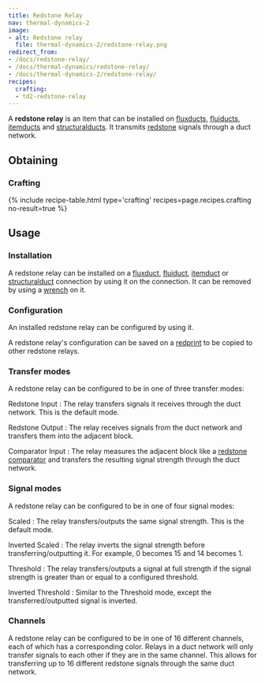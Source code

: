 ```yaml
---
title: Redstone Relay
nav: thermal-dynamics-2
image:
- alt: Redstone relay
  file: thermal-dynamics-2/redstone-relay.png
redirect_from:
- /docs/redstone-relay/
- /docs/thermal-dynamics/redstone-relay/
- /docs/thermal-dynamics-2/redstone-relay/
recipes:
  crafting:
  - td2-redstone-relay
---
```


A **redstone relay** is an item that can be installed on
[fluxducts](/docs/1.12/thermal-dynamics-2/fluxducts/), [fluiducts](/docs/1.12/thermal-dynamics-2/fluiduct/),
[itemducts](/docs/1.12/thermal-dynamics-2/itemduct/) and [structuralducts](/docs/1.12/thermal-dynamics-2/structuralduct/). It
transmits [redstone](https://minecraft.gamepedia.com/Redstone) signals through a
duct network.


Obtaining
--------

### Crafting
{% include recipe-table.html type='crafting' recipes=page.recipes.crafting no-result=true %}


Usage
-----

### Installation
A redstone relay can be installed on a [fluxduct](/docs/1.12/thermal-dynamics-2/fluxducts/),
[fluiduct](/docs/1.12/thermal-dynamics-2/fluiduct/), [itemduct](/docs/1.12/thermal-dynamics-2/itemduct/) or
[structuralduct](/docs/1.12/thermal-dynamics-2/structuralduct/) connection by using it on the
connection. It can be removed by using a [wrench](/docs/1.12/wrenches/) on it.

### Configuration
An installed redstone relay can be configured by using it.

A redstone relay's configuration can be saved on a [redprint](/docs/1.12/thermal-foundation-2/redprint/)
to be copied to other redstone relays.

### Transfer modes
A redstone relay can be configured to be in one of three transfer modes:

Redstone Input
: The relay transfers signals it receives through the duct network. This is the
default mode.

Redstone Output
: The relay receives signals from the duct network and transfers them into the
adjacent block.

Comparator Input
: The relay measures the adjacent block like a [redstone
comparator](https://minecraft.gamepedia.com/Redstone_Comparator) and transfers
the resulting signal strength through the duct network.

### Signal modes
A redstone relay can be configured to be in one of four signal modes:

Scaled
: The relay transfers/outputs the same signal strength. This is the default
mode.

Inverted Scaled
: The relay inverts the signal strength before transferring/outputting it. For
example, 0 becomes 15 and 14 becomes 1.

Threshold
: The relay transfers/outputs a signal at full strength if the signal strength
is greater than or equal to a configured threshold.

Inverted Threshold
: Similar to the Threshold mode, except the transferred/outputted signal is
inverted.

### Channels
A redstone relay can be configured to be in one of 16 different channels, each
of which has a corresponding color. Relays in a duct network will only transfer
signals to each other if they are in the same channel. This allows for
transferring up to 16 different redstone signals through the same duct network.
